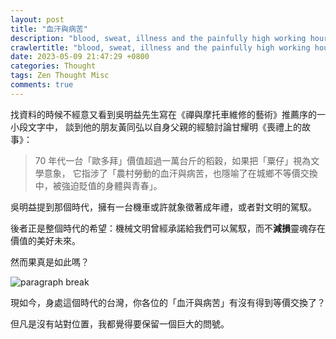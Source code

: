 ```yaml
---
layout: post
title: "血汗與病苦"
description: "blood, sweat, illness and the painfully high working hour"
crawlertitle: "blood, sweat, illness and the painfully high working hour"
date: 2023-05-09 21:47:29 +0800
categories: Thought
tags: Zen Thought Misc
comments: true
---
```


找資料的時候不經意又看到吳明益先生寫在《禪與摩托車維修的藝術》推薦序的一小段文字中， 談到他的朋友黃同弘以自身父親的經驗討論甘耀明《喪禮上的故事》：

> 70 年代一台「歐多拜」價值超過一萬台斤的稻穀，如果把「粟仔」視為文學意象，
> 它指涉了「農村勞動的血汗與病苦，也隱喻了在城鄉不等價交換中，被強迫貶值的身體與青春」。

吳明益提到那個時代，擁有一台機車或許就象徵著成年禮，或者對文明的駕馭。

後者正是整個時代的希望：機械文明曾經承諾給我們可以駕馭，而不**減損**靈魂存在價值的美好未來。

然而果真是如此嗎？

![paragraph break](https://order-brother.s3-ap-northeast-1.amazonaws.com/paragraph+break/separator-1.png)

現如今，身處這個時代的台灣，你各位的「血汗與病苦」有沒有得到等價交換了？

但凡是沒有站對位置，我都覺得要保留一個巨大的問號。
